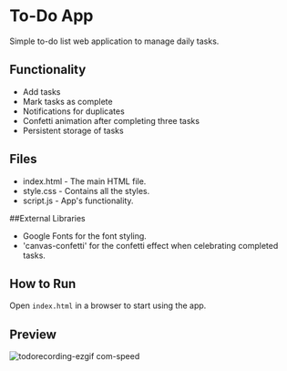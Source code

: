 # To-Do App

Simple to-do list web application to manage daily tasks.

## Functionality

- Add tasks
- Mark tasks as complete
- Notifications for duplicates
- Confetti animation after completing three tasks
- Persistent storage of tasks

## Files

- index.html - The main HTML file.
- style.css - Contains all the styles.
- script.js - App's functionality.

##External Libraries

- Google Fonts for the font styling.
- 'canvas-confetti' for the confetti effect when celebrating completed tasks.

## How to Run

Open `index.html` in a browser to start using the app.

## Preview 
![todorecording-ezgif com-speed](https://github.com/theomarsoliman/to-do-app/assets/155360545/e6bc07dc-fad6-452c-b81e-fb83853b5524)
